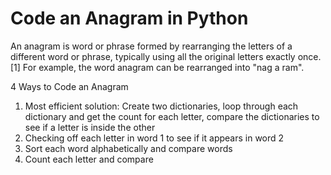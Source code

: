 # Code an Anagram in Python
An anagram is word or phrase formed by rearranging the letters of a different word or phrase, typically using all the original letters exactly once.[1] For example, the word anagram can be rearranged into "nag a ram".

4 Ways to Code an Anagram

1. Most efficient solution: Create two dictionaries, loop through each dictionary and get the count for each letter, compare the dictionaries to see if a letter is inside the other
2. Checking off each letter in word 1 to see if it appears in word 2
3. Sort each word alphabetically and compare words
4. Count each letter and compare
